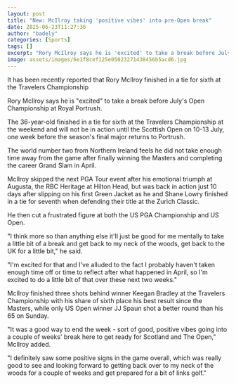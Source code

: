 ```yaml
---
layout: post
title: "New: McIlroy taking 'positive vibes' into pre-Open break"
date: 2025-06-23T11:27:36
author: "badely"
categories: [Sports]
tags: []
excerpt: "Rory McIlroy says he is 'excited' to take a break before July's Open Championship at Royal Portrush."
image: assets/images/6e1f8cef125e05023271438456b5acd6.jpg
---
```


It has been recently reported that Rory McIlroy finished in a tie for sixth at the Travelers Championship

Rory McIlroy says he is "excited" to take a break before July's Open Championship at Royal Portrush.

The 36-year-old finished in a tie for sixth at the Travelers Championship at the weekend and will not be in action until the Scottish Open on 10-13 July, one week before the season's final major returns to Portrush.

The world number two from Northern Ireland feels he did not take enough time away from the game after finally winning the Masters and completing the career Grand Slam in April.

McIlroy skipped the next PGA Tour event after his emotional triumph at Augusta, the RBC Heritage at Hilton Head, but was back in action just 10 days after slipping on his first Green Jacket as he and Shane Lowry finished in a tie for seventh when defending their title at the Zurich Classic. 

He then cut a frustrated figure at both the US PGA Championship and US Open.

"I think more so than anything else it'll just be good for me mentally to take a little bit of a break and get back to my neck of the woods, get back to the UK for a little bit," he said.

"I'm excited for that and I've alluded to the fact I probably haven't taken enough time off or time to reflect after what happened in April, so I'm excited to do a little bit of that over these next two weeks."

McIlroy finished three shots behind winner Keegan Bradley at the Travelers Championship with his share of sixth place his best result since the Masters, while only US Open winner JJ Spaun shot a better round than his 65 on Sunday.

"It was a good way to end the week - sort of good, positive vibes going into a couple of weeks' break here to get ready for Scotland and The Open," McIlroy added.

"I definitely saw some positive signs in the game overall, which was really good to see and looking forward to getting back over to my neck of the woods for a couple of weeks and get prepared for a bit of links golf."


